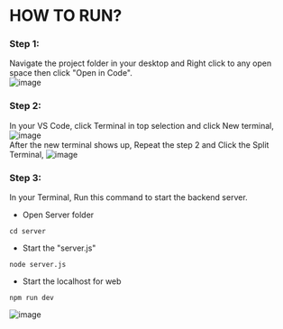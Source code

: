 # HOW TO RUN?
### Step 1:
Navigate the project folder in your desktop and Right click to any open space then click "Open in Code".</br>
![image](https://github.com/user-attachments/assets/a46c9314-9167-47c5-aab9-7a9b0ed272bb)

### Step 2:
In your VS Code, click Terminal in top selection and click New terminal, </br>
![image](https://github.com/user-attachments/assets/d61b575c-a02d-4cdf-afcb-38bbe213af8c)
</br>
After the new terminal shows up, Repeat the step 2 and Click the Split Terminal,
![image](https://github.com/user-attachments/assets/46b675e5-1920-4501-9530-77d69cf60d5f)

### Step 3:
In your Terminal, Run this command to start the backend server.
- Open Server folder
```
cd server
```
- Start the "server.js"
```
node server.js
```
- Start the localhost for web
```
npm run dev
```
![image](https://github.com/user-attachments/assets/393d3cd0-5e7b-44bd-a58c-3f1b2f6e2fd5)


</br>
</br>
